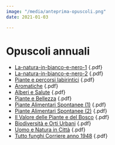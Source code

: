 ```yaml
---
image: "/media/anteprima-opuscoli.png"
date: 2021-01-03

---
```

# Opuscoli annuali

* [La-natura-in-bianco-e-nero-1](/media/la-natura-in-bianco-e-nero-1.pdf "La-natura-in-bianco-e-nero-1") {.pdf}
* [La-natura-in-bianco-e-nero-2](/media/La-natura-in-bianco-e-nero-2.pdf "La-natura-in-bianco-e-nero-2") {.pdf}
* [Piante e percorsi labirintici](/media/opuscolo2021labirinti.pdf "Piante e percorsi labirintici") {.pdf}
* [Aromatiche](/media/OBL-2013-Aromatiche-testo-cartaceo-2020.pdf "Aromatiche") {.pdf}
* [Alberi e Salute](/media/alberi-e-salute-gemmoterapia.pdf) {.pdf}
* [Piante e Bellezza](/media/Piante-e-bellezza.pdf) {.pdf}
* [Piante Alimentari Spontanee (1)](/media/piante-alimentari-spontanee.pdf) {.pdf}
* [Piante Alimentari Spontanee (2)](/media/2021-02-piante-alimentari-spontanee.pdf) {.pdf}
* [Il Valore delle Piante e del Bosco](/media/il-valore-delle-piante-e-del-bosco.pdf) {.pdf}
* [Biodiversità e Orti Urbani](media/biodiv-e-orti-urbani.pdf) {.pdf}
* [Uomo e Natura in Città](media/uomo-e-natura-in-citta-2020-10.pdf) {.pdf}
* [Tutto funghi Corriere anno 1948](media/tutto-funghi-corriere.pdf) {.pdf}

<br/>